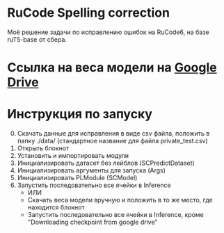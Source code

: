 # RuCode Spelling correction
Моё решение задачи по исправлению ошибок на RuCode6, на базе ruT5-base от сбера.
# Ссылка на веса модели на [Google Drive](https://drive.google.com/file/d/1lmT1tCbX-s3MDxMhvO1NvXbMffeXpPLp/view?usp=sharing)
# Инструкция по запуску
0. Скачать данные для исправления в виде csv файла, положить в папку ./data/ (стандартное название для файла private_test.csv)
1. Открыть блокнот
2. Установить и импортировать модули
3. Инициализировать датасет без лейблов (SCPredictDataset)
4. Инициализировать аргументы для запуска (Args)
5. Инициализировать PLModule (SCModel)
6. Запустить последовательно все ячейки в Inference
    - ИЛИ
    - Скачать веса модели вручную и положить в то же место, где находится блокнот
    - Запустить последовательно все ячейки в Inference, кроме "Downloading checkpoint from google drive"
